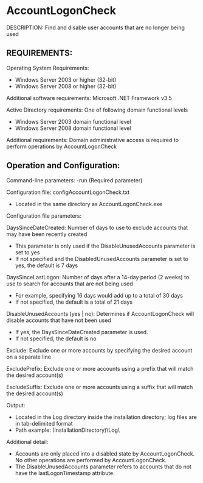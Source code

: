 
# AccountLogonCheck

DESCRIPTION: Find and disable user accounts that are no longer being used


## REQUIREMENTS:

Operating System Requirements:
- Windows Server 2003 or higher (32-bit)
- Windows Server 2008 or higher (32-bit)

Additional software requirements:
Microsoft .NET Framework v3.5

Active Directory requirements:
One of following domain functional levels
- Windows Server 2003 domain functional level
- Windows Server 2008 domain functional level

Additional requirements:
Domain administrative access is required to perform operations by AccountLogonCheck


## Operation and Configuration:

Command-line parameters:
-run (Required parameter)

Configuration file: configAccountLogonCheck.txt
- Located in the same directory as AccountLogonCheck.exe

Configuration file parameters:

DaysSinceDateCreated: Number of days to use to exclude accounts that may have been recently created
- This parameter is only used if the DisableUnusedAccounts parameter is set to yes
- If not specified and the DisabledUnusedAccounts parameter is set to yes, the default is 7 days

DaysSinceLastLogon: Number of days after a 14-day period (2 weeks) to use to search for accounts that are not being used
- For example, specifying 16 days would add up to a total of 30 days
- If not specified, the default is a total of 21 days

DisableUnusedAccounts (yes | no): Determines if AccountLogonCheck will disable accounts that have not been used
- If yes, the DaysSinceDateCreated parameter is used.
- If not specified, the default is no

Exclude: Exclude one or more accounts by specifying the desired account on a separate line

ExcludePrefix: Exclude one or more accounts using a prefix that will match the desired account(s)

ExcludeSuffix: Exclude one or more accounts using a suffix that will match the desired account(s)

Output:
- Located in the Log directory inside the installation directory; log files are in tab-delimited
format
- Path example: (InstallationDirectory)\Log\

Additional detail:
- Accounts are only placed into a disabled state by AccountLogonCheck. No other operations are performed by AccountLogonCheck.
- The DisableUnusedAccounts parameter refers to accounts that do not have the lastLogonTimestamp attribute.
